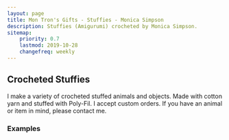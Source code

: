 ```yaml
---
layout: page
title: Mon Tron's Gifts - Stuffies - Monica Simpson
description: Stuffies (Amigurumi) crocheted by Monica Simpson.
sitemap:
    priority: 0.7
    lastmod: 2019-10-28
    changefreq: weekly
---
```

## Crocheted Stuffies

I make a variety of crocheted stuffed animals and objects.  Made with cotton yarn and stuffed with Poly-Fil.  I accept custom orders.  If you have an animal or item in mind, please contact me.

### Examples

<span class="image main"><img src="{{ site.baseurl }}/images/green-shark.jpeg" alt="" /></span>
<span class="image main"><img src="{{ site.baseurl }}/images/icecream.jpeg" alt="" /></span>
<span class="image main"><img src="{{ site.baseurl }}/images/pink-llama.jpeg" alt="" /></span>
<span class="image main"><img src="{{ site.baseurl }}/images/blue-bear.jpeg" alt="" /></span>
<span class="image main"><img src="{{ site.baseurl }}/images/white-cloud.jpeg" alt="" /></span>
<span class="image main"><img src="{{ site.baseurl }}/images/pink-flamingo.jpeg" alt="" /></span>
<span class="image main"><img src="{{ site.baseurl }}/images/gray-bear.jpeg" alt="" /></span>
<span class="image main"><img src="{{ site.baseurl }}/images/gray-bear2.jpeg" alt="" /></span>
<span class="image main"><img src="{{ site.baseurl }}/images/gray-bear3.jpeg" alt="" /></span>
<span class="image main"><img src="{{ site.baseurl }}/images/gray-bunny.jpeg" alt="" /></span>
<span class="image main"><img src="{{ site.baseurl }}/images/pink-e.jpeg" alt="" /></span>
<span class="image main"><img src="{{ site.baseurl }}/images/pink-j.jpeg" alt="" /></span>
<span class="image main"><img src="{{ site.baseurl }}/images/green-l.jpeg" alt="" /></span>

